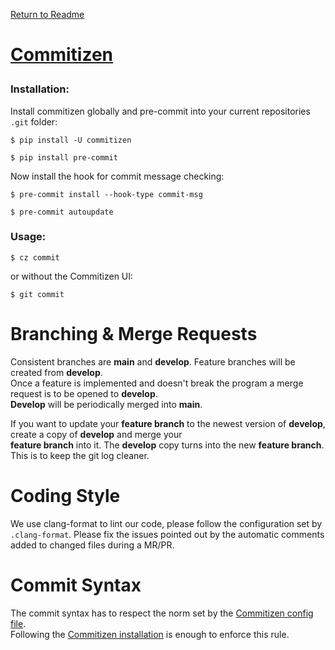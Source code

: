 [Return to Readme](README.md)

# <p id="commitizen-header"> [Commitizen](https://commitizen-tools.github.io/commitizen/)

### Installation:

Install commitizen globally and pre-commit into your current repositories `.git` folder:

```
$ pip install -U commitizen

$ pip install pre-commit
```

Now install the hook for commit message checking:

```
$ pre-commit install --hook-type commit-msg

$ pre-commit autoupdate
```

### Usage:

`$ cz commit`

or without the Commitizen UI:

`$ git commit`

# Branching & Merge Requests

Consistent branches are **main** and **develop**. Feature branches will be created from **develop**. \
Once a feature is implemented and doesn't break the program a merge request is to be opened to **develop**.\
**Develop** will be periodically merged into **main**.

If you want to update your **feature branch** to the newest version of **develop**, create a copy of **develop** and merge your \
**feature branch** into it. The **develop** copy turns into the new **feature branch**. This is to keep the git log cleaner.

# Coding Style

We use clang-format to lint our code, please follow the configuration set by `.clang-format`. Please fix the issues pointed out by the automatic comments added to changed files during a MR/PR.

# Commit Syntax

The commit syntax has to respect the norm set by the [Commitizen config file](.cz.json).\
Following the [Commitizen installation](#commitizen-header) is enough to enforce this rule.
